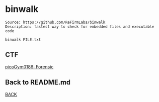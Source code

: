 # binwalk

```
Source: https://github.com/ReFirmLabs/binwalk
Description: fastest way to check for embedded files and executable code

binwalk FILE.txt
```
## CTF
[picoGym0186: Forensic](../picoCTF/picoGym0186.md)

## Back to README.md
[BACK](../README.md)